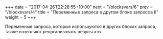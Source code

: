+++
date =  "2017-04-26T22:28:55+10:00"
next = "/blocksvars/6"
prev = "/blocksvars/4"
title = "Переменные запроса в другом блоке запросов II"
weight = 5
+++

Переменные запроса, которые используются в других блоках запроса, также позволяют реорганизовать результаты.

